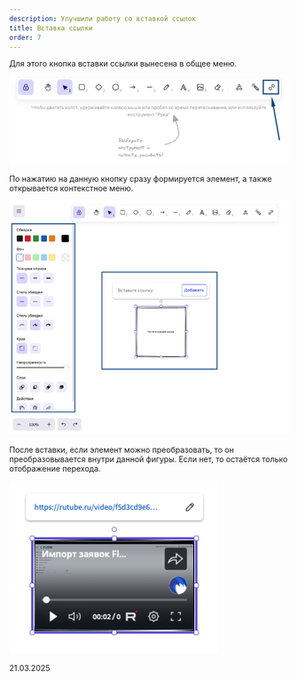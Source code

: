 ```yaml
---
description: Улучшили работу со вставкой ссылок
title: Вставка ссылки
order: 7
---
```


Для этого кнопка вставки ссылки вынесена в общее меню.

![](<./image (7).png>)

По нажатию на данную кнопку сразу формируется элемент, а также открывается контекстное меню.

![](<./image (8).png>)

После вставки, если элемент можно преобразовать, то он преобразовывается внутри данной фигуры. Если нет, то остаётся только отображение перехода.

![](<./image (9).png>)

21\.03.2025